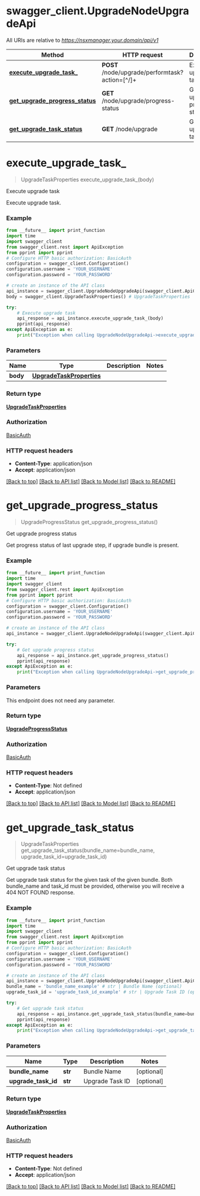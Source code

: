# swagger_client.UpgradeNodeUpgradeApi

All URIs are relative to *https://nsxmanager.your.domain/api/v1*

Method | HTTP request | Description
------------- | ------------- | -------------
[**execute_upgrade_task_**](UpgradeNodeUpgradeApi.md#execute_upgrade_task_) | **POST** /node/upgrade/performtask?action&#x3D;[^/]+ | Execute upgrade task
[**get_upgrade_progress_status**](UpgradeNodeUpgradeApi.md#get_upgrade_progress_status) | **GET** /node/upgrade/progress-status | Get upgrade progress status
[**get_upgrade_task_status**](UpgradeNodeUpgradeApi.md#get_upgrade_task_status) | **GET** /node/upgrade | Get upgrade task status

# **execute_upgrade_task_**
> UpgradeTaskProperties execute_upgrade_task_(body)

Execute upgrade task

Execute upgrade task. 

### Example
```python
from __future__ import print_function
import time
import swagger_client
from swagger_client.rest import ApiException
from pprint import pprint
# Configure HTTP basic authorization: BasicAuth
configuration = swagger_client.Configuration()
configuration.username = 'YOUR_USERNAME'
configuration.password = 'YOUR_PASSWORD'

# create an instance of the API class
api_instance = swagger_client.UpgradeNodeUpgradeApi(swagger_client.ApiClient(configuration))
body = swagger_client.UpgradeTaskProperties() # UpgradeTaskProperties | 

try:
    # Execute upgrade task
    api_response = api_instance.execute_upgrade_task_(body)
    pprint(api_response)
except ApiException as e:
    print("Exception when calling UpgradeNodeUpgradeApi->execute_upgrade_task_: %s\n" % e)
```

### Parameters

Name | Type | Description  | Notes
------------- | ------------- | ------------- | -------------
 **body** | [**UpgradeTaskProperties**](UpgradeTaskProperties.md)|  | 

### Return type

[**UpgradeTaskProperties**](UpgradeTaskProperties.md)

### Authorization

[BasicAuth](../README.md#BasicAuth)

### HTTP request headers

 - **Content-Type**: application/json
 - **Accept**: application/json

[[Back to top]](#) [[Back to API list]](../README.md#documentation-for-api-endpoints) [[Back to Model list]](../README.md#documentation-for-models) [[Back to README]](../README.md)

# **get_upgrade_progress_status**
> UpgradeProgressStatus get_upgrade_progress_status()

Get upgrade progress status

Get progress status of last upgrade step, if upgrade bundle is present. 

### Example
```python
from __future__ import print_function
import time
import swagger_client
from swagger_client.rest import ApiException
from pprint import pprint
# Configure HTTP basic authorization: BasicAuth
configuration = swagger_client.Configuration()
configuration.username = 'YOUR_USERNAME'
configuration.password = 'YOUR_PASSWORD'

# create an instance of the API class
api_instance = swagger_client.UpgradeNodeUpgradeApi(swagger_client.ApiClient(configuration))

try:
    # Get upgrade progress status
    api_response = api_instance.get_upgrade_progress_status()
    pprint(api_response)
except ApiException as e:
    print("Exception when calling UpgradeNodeUpgradeApi->get_upgrade_progress_status: %s\n" % e)
```

### Parameters
This endpoint does not need any parameter.

### Return type

[**UpgradeProgressStatus**](UpgradeProgressStatus.md)

### Authorization

[BasicAuth](../README.md#BasicAuth)

### HTTP request headers

 - **Content-Type**: Not defined
 - **Accept**: application/json

[[Back to top]](#) [[Back to API list]](../README.md#documentation-for-api-endpoints) [[Back to Model list]](../README.md#documentation-for-models) [[Back to README]](../README.md)

# **get_upgrade_task_status**
> UpgradeTaskProperties get_upgrade_task_status(bundle_name=bundle_name, upgrade_task_id=upgrade_task_id)

Get upgrade task status

Get upgrade task status for the given task of the given bundle. Both bundle_name and task_id must be provided, otherwise you will receive a 404 NOT FOUND response. 

### Example
```python
from __future__ import print_function
import time
import swagger_client
from swagger_client.rest import ApiException
from pprint import pprint
# Configure HTTP basic authorization: BasicAuth
configuration = swagger_client.Configuration()
configuration.username = 'YOUR_USERNAME'
configuration.password = 'YOUR_PASSWORD'

# create an instance of the API class
api_instance = swagger_client.UpgradeNodeUpgradeApi(swagger_client.ApiClient(configuration))
bundle_name = 'bundle_name_example' # str | Bundle Name (optional)
upgrade_task_id = 'upgrade_task_id_example' # str | Upgrade Task ID (optional)

try:
    # Get upgrade task status
    api_response = api_instance.get_upgrade_task_status(bundle_name=bundle_name, upgrade_task_id=upgrade_task_id)
    pprint(api_response)
except ApiException as e:
    print("Exception when calling UpgradeNodeUpgradeApi->get_upgrade_task_status: %s\n" % e)
```

### Parameters

Name | Type | Description  | Notes
------------- | ------------- | ------------- | -------------
 **bundle_name** | **str**| Bundle Name | [optional] 
 **upgrade_task_id** | **str**| Upgrade Task ID | [optional] 

### Return type

[**UpgradeTaskProperties**](UpgradeTaskProperties.md)

### Authorization

[BasicAuth](../README.md#BasicAuth)

### HTTP request headers

 - **Content-Type**: Not defined
 - **Accept**: application/json

[[Back to top]](#) [[Back to API list]](../README.md#documentation-for-api-endpoints) [[Back to Model list]](../README.md#documentation-for-models) [[Back to README]](../README.md)

